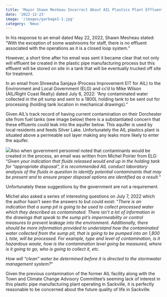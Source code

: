 ```yaml
---
title: 'Mayor Shawn Mesheau Incorrect About AIL Plastics Plant Effluent'
date: '2022-12-23'
image: '/images/garbage1-1.jpg'
category: 'News'
---
```


In his response to an email dated May 22, 2022, Shawn Mesheau stated: “With the exception of some washrooms for staff, there is no effluent associated with the operations as it is a closed loop system.”

However, a short time after his email was sent it became clear that not only will effluent be created in the plastic pipe manufacturing process but this effluent will be stored on site in a tank that will be eventually trucked off site for treatment.

In an email from Shreesha Sanjaya (Process Improvement EIT for AIL) to the Environment and Local Government (ELG) and cc’d to Mike Wilson (AIL/Right Coast Realty) dated July 6, 2022: “Any contaminated water collected in the pit sump and sent to a 1800L holding tank to be sent out for processing (holding tank location in mechanical drawings).”

Given AIL’s track record of having current contamination on their Dorchester site from fuel tanks (see image below) there is a substantiated concern that these effluents could leak into the aquifer below. This aquifer is used by local residents and feeds Silver Lake. Unfortunately the AIL plastics plant is situated above a permeable soil layer making any leaks more likely to enter the aquifer.

![](/images/Screen-Shot-2022-12-23-at-9.16.07-AM.png)Also when government personnel noted that contaminants would be created in the process, an email was written from Michel Poirier from ELG: “*Given your indication that fluids released would end up in the holding tank for “appropriate disposal”, it is recommended AIL conduct laboratory analysis of the fluids in question to identify potential contaminants that may be present and to ensure proper disposal options are identified as a result.*“

Unfortunately these suggestions by the government are not a requirement.

Michel also asked a series of interesting questions on July 7, 2022 which the author hasn’t seen the answers to but could exist: “*There is an indication that a sump pit is going to be used to collect processed water which they described as contaminated. There isn’t a lot of information in the drawings that speak to the sump pit’s impermeability or control measures to prevent leakage into the environment. Additionally, there should be more information provided to understand how the contaminated water collected from the sump pit, that is going to be pumped into an 1,800 L tote, will be processed. For example, type and level of contamination, is it hazardous waste, how is the contamination level going be measured, where is it going to go, who is going to collect it, etc*.

*How will “clean” water be determined before it is directed to the stormwater management system?*“

Given the previous contamination of the former AIL facility along with the Town and Climate Change Advisory Committee’s seeming lack of interest in this plastic pipe manufacturing plant operating in Sackville, it is perfectly reasonable to be concerned about the future quality of life in Sackville.
